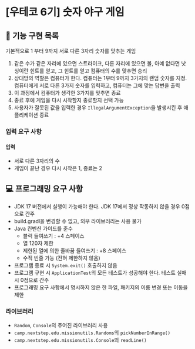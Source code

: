 # [우테코 6기] 숫자 야구 게임

## 📖 기능 구현 목록
기본적으로 1 부터 9까지 서로 다른 3자리 숫자를 맞추는 게임

1. 같은 수가 같은 자리에 있으면 스트라이크, 다른 자리에 있으면 볼, 아예 없다면 낫싱이란 힌트를 얻고, 그 힌트를 얻고 컴퓨터의 수를 맞추면 승리
2. 상대방의 역할은 컴퓨터가 한다. 컴퓨터는 1부터 9까지 3가지의 랜덤 숫자를 지정. 컴퓨터에게 서로 다른 3가지 숫자를 입력하고, 컴퓨터는 그에 맞는 답변을 출력
3. 이 과정에서 컴퓨터가 생각한 3가지를 맞추면 종료
4. 종료 후에 게임을 다시 시작할지 종료할지 선택 가능
5. 사용자가 잘못된 값을 입력한 경우 `IllegalArgumentException`을 발생시킨 후 애플리케이션 종료

### 입력 요구 사항

#### 입력
- 서로 다른 3자리의 수
- 게임이 끝난 경우 다시 시작은 1, 종료는 2

## 💻 프로그래밍 요구 사항
- JDK 17 버전에서 실행이 가능해야 한다. JDK 17에서 정상 작동하지 않을 경우 0점으로 간주
- build.gradl을 변경할 수 없고, 외부 라이브러리는 사용 불가
- Java 컨벤션 가이드를 준수
  - 블럭 들여쓰기 : +4 스페이스
  - 열 120자 제한
  - 제한된 열에 의한 줄바꿈 들여쓰기 : +8 스페이스
  - 수직 빈줄 가능 (전혀 제한하지 않음)
- 프로그램 종료 시 `System.exit()` 호출하지 않음
- 프로그램 구현 시 `ApplicationTest`의 모든 테스트가 성공해야 한다. 테스트 실패 시 0점으로 간주
- 프로그래밍 요구 사항에서 명시하지 않은 한 파일, 패키지의 이름 변경 또는 이동을 제한

### 라이브러리
- `Random`, `Console`의 주어진 라이브러리 사용
- `camp.nextstep.edu.missionutils.Randoms`의 `pickNumberInRange()`
- `camp.nextstep.edu.missionutils.Console`의 `readLine()`
